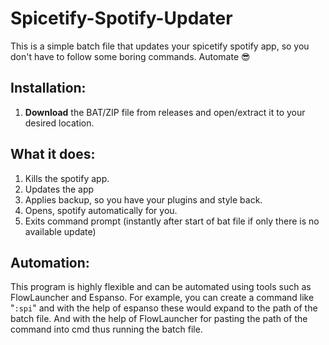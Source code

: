 # Spicetify-Spotify-Updater
This is a simple batch file that updates your spicetify spotify app, so you don't have to follow some boring commands. Automate 😎

## Installation:

1. **Download** the BAT/ZIP file from releases and open/extract it to your desired location.

## What it does:

1. Kills the spotify app.
2. Updates the app
3. Applies backup, so you have your plugins and style back.
4. Opens, spotify automatically for you.
5. Exits command prompt (instantly after start of bat file if only there is no available update)

## Automation:

This program is highly flexible and can be automated using tools such as FlowLauncher and Espanso. For example, you can create a command like "`:spi`" and with the help of espanso these would expand to the path of the batch file. And with the help of FlowLauncher for pasting the path of the command into cmd thus running the batch file.
